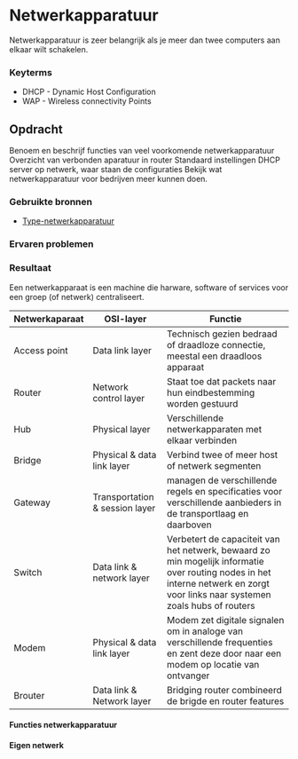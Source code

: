 # Netwerkapparatuur
Netwerkapparatuur is zeer belangrijk als je meer dan twee computers aan elkaar wilt schakelen.

### Keyterms
* DHCP - Dynamic Host Configuration
* WAP - Wireless connectivity Points

## Opdracht
Benoem en beschrijf functies van veel voorkomende netwerkapparatuur
Overzicht van verbonden aparatuur in router
Standaard instellingen
DHCP server op netwerk, waar staan de configuraties
Bekijk wat netwerkapparatuur voor bedrijven meer kunnen doen. 


### Gebruikte bronnen
- [Type-netwerkapparatuur](https://www.educba.com/types-of-network-devices/)

### Ervaren problemen


### Resultaat
Een netwerkapparaat is een machine die harware, software of services voor een groep (of netwerk) centraliseert.  

| Netwerkaparaat | OSI-layer | Functie |
| -------- | ------- | ------ |
| Access point | Data link layer | Technisch gezien bedraad of draadloze connectie, meestal een draadloos apparaat |
| Router | Network control layer | Staat toe dat packets naar hun eindbestemming worden gestuurd |
| Hub | Physical layer | Verschillende netwerkapparaten met elkaar verbinden |
| Bridge | Physical & data link layer | Verbind twee of meer host of netwerk segmenten |
| Gateway | Transportation & session layer | managen de verschillende regels en specificaties voor verschillende aanbieders in de transportlaag en daarboven |
| Switch | Data link & network layer | Verbetert de capaciteit van het netwerk, bewaard zo min mogelijk informatie over routing nodes in het interne netwerk en zorgt voor links naar systemen zoals hubs of routers |
| Modem | Physical & data link layer | Modem zet digitale signalen om in analoge van verschillende frequenties en zent deze door naar een modem op locatie van ontvanger |
| Brouter | Data link & Network layer | Bridging router combineerd de brigde en router features |

#### Functies netwerkapparatuur


#### Eigen netwerk

